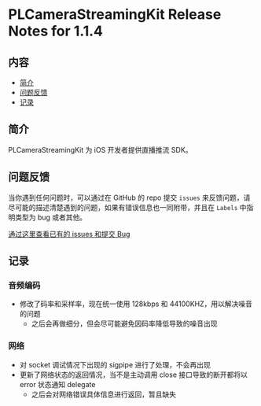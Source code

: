 # PLCameraStreamingKit Release Notes for 1.1.4

## 内容

- [简介](#简介)
- [问题反馈](#问题反馈)
- [记录](#记录)
	
## 简介

PLCameraStreamingKit 为 iOS 开发者提供直播推流 SDK。

## 问题反馈

当你遇到任何问题时，可以通过在 GitHub 的 repo 提交 ```issues``` 来反馈问题，请尽可能的描述清楚遇到的问题，如果有错误信息也一同附带，并且在 ```Labels``` 中指明类型为 bug 或者其他。

[通过这里查看已有的 issues 和提交 Bug](https://github.com/pili-io/PLCameraStreamingKit/issues)

## 记录

### 音频编码

- 修改了码率和采样率，现在统一使用 128kbps 和 44100KHZ，用以解决噪音的问题
	- 之后会再做细分，但会尽可能避免因码率降低导致的噪音出现

### 网络

- 对 socket 调试情况下出现的 sigpipe 进行了处理，不会再出现
- 更新了网络状态的返回情况，当不是主动调用 close 接口导致的断开都将以 error 状态通知 delegate
	- 之后会对网络错误具体信息进行返回，暂且缺失

